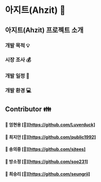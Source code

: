 아지트(Ahzit) :city_sunset:
===========================

아지트(Ahzit) 프로젝트 소개
------------------------------
### 개발 목적 :bulb:

### 시장 조사 :moneybag:

### 개발 일정 :calendar:

### 개발 환경 :computer:

Contributor :family:
---------------
#### :man: 엄현용 [:pushpin:][https://github.com/Luverduck]
#### :clap: 최지안 [:pushpin:][https://github.com/public1992]
#### :clap: 송의중 [:pushpin:][https://github.com/sjtees]
#### :clap: 방소정 [:pushpin:][https://github.com/soo231]
#### :clap: 최승리 [:pushpin:][https://github.com/seungrii]
